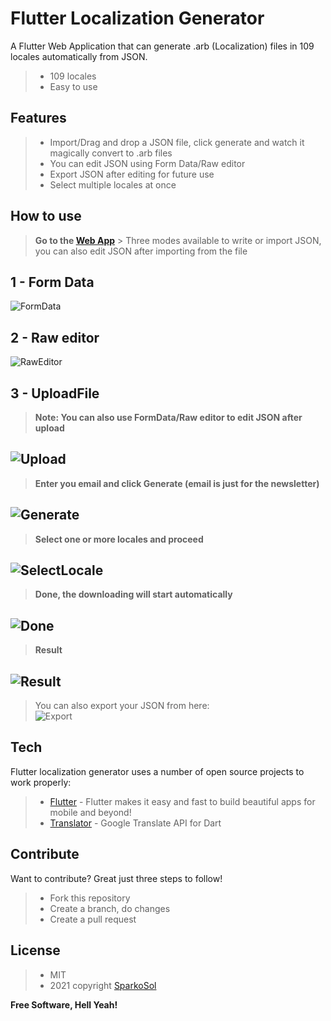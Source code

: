 
# Flutter Localization Generator

A Flutter Web Application that can generate .arb (Localization) files in 109 locales automatically from JSON.

> - 109 locales
> - Easy to use


## Features

> - Import/Drag and drop a JSON file, click generate and watch it magically convert to .arb files
> - You can edit JSON using Form Data/Raw editor
> - Export JSON after editing for future use
> - Select multiple locales at once


## How to use
> **Go to the [Web App]** > Three modes available to write or import JSON, you can also edit JSON after importing from the file
## 1 - Form Data
![FormData](https://github.com/ZainUrRehmanKhan/Flutter-Localization-Generator/blob/master/assets/readme/formdata.JPG?raw=true)

## 2 - Raw editor
![RawEditor](https://github.com/ZainUrRehmanKhan/Flutter-Localization-Generator/blob/master/assets/readme/raw.JPG?raw=true)

## 3 - UploadFile
> **Note: You can also use FormData/Raw editor to edit JSON after upload**

![Upload](https://github.com/ZainUrRehmanKhan/Flutter-Localization-Generator/blob/master/assets/readme/uploadfile.JPG?raw=true)
-

> **Enter you email and click Generate (email is just for the newsletter)**

![Generate](https://github.com/ZainUrRehmanKhan/Flutter-Localization-Generator/blob/master/assets/readme/generate.JPG?raw=true)
-

> **Select one or more locales and proceed**

![SelectLocale](https://github.com/ZainUrRehmanKhan/Flutter-Localization-Generator/blob/master/assets/readme/select-locale.JPG?raw=true)
-

> **Done, the downloading will start automatically**

![Done](https://github.com/ZainUrRehmanKhan/Flutter-Localization-Generator/blob/master/assets/readme/done.JPG?raw=true)
-


> **Result**

![Result](https://github.com/ZainUrRehmanKhan/Flutter-Localization-Generator/blob/master/assets/readme/result.JPG?raw=true)
-

> You can also export your JSON from here:  
![Export](https://github.com/ZainUrRehmanKhan/Flutter-Localization-Generator/blob/master/assets/readme/export.JPG?raw=true)


## Tech

Flutter localization generator uses a number of open source projects to work properly:

> - [Flutter] - Flutter makes it easy and fast to build beautiful apps for mobile and beyond!
> - [Translator] - Google Translate API for Dart

## Contribute

Want to contribute? Great just three steps to follow!

> - Fork this repository
> - Create a branch, do changes
> - Create a pull request


## License

> - MIT
> - 2021 copyright [SparkoSol]

**Free Software, Hell Yeah!**

[Flutter]: <https://flutter.dev/>
[Translator]: <https://pub.dev/packages/translator>
[SparkoSol]: <https://github.com/SparcoT>
[Web App]: <https://localization-generator-flutter.web.app/>
